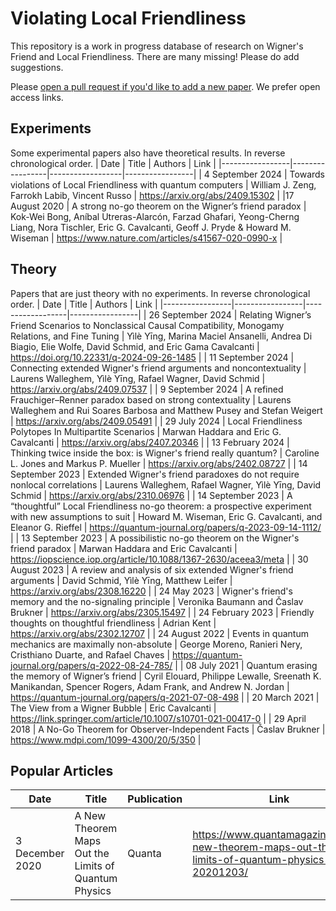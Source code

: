 # Violating Local Friendliness
This repository is a work in progress database of research on Wigner's Friend and Local Friendliness. There are many missing! Please do add suggestions.

Please [open a pull request if you'd like to add a new paper](https://github.com/unitaryfund/localfriendliness/edit/main/README.md). We prefer open access links.

## Experiments
Some experimental papers also have theoretical results. In reverse chronological order.
| Date | Title | Authors | Link |
|-----------------|-----------------|------------------|-----------------|
| 4 September 2024 | Towards violations of Local Friendliness with quantum computers | William J. Zeng, Farrokh Labib, Vincent Russo | https://arxiv.org/abs/2409.15302 |
|17 August 2020    | A strong no-go theorem on the Wigner’s friend paradox | Kok-Wei Bong, Aníbal Utreras-Alarcón, Farzad Ghafari, Yeong-Cherng Liang, Nora Tischler, Eric G. Cavalcanti, Geoff J. Pryde & Howard M. Wiseman | https://www.nature.com/articles/s41567-020-0990-x |

## Theory
Papers that are just theory with no experiments. In reverse chronological order.
| Date | Title | Authors | Link |
|-----------------|-----------------|------------------|-----------------|
| 26 September 2024 | Relating Wigner’s Friend Scenarios to Nonclassical Causal Compatibility, Monogamy Relations, and Fine Tuning | Yìlè Yīng, Marina Maciel Ansanelli, Andrea Di Biagio, Elie Wolfe, David Schmid, and Eric Gama Cavalcanti | 	https://doi.org/10.22331/q-2024-09-26-1485 |
| 11 September 2024 | Connecting extended Wigner's friend arguments and noncontextuality | Laurens Walleghem, Yìlè Yīng, Rafael Wagner, David Schmid | https://arxiv.org/abs/2409.07537 |
| 9 September 2024 | A refined Frauchiger–Renner paradox based on strong contextuality | Laurens Walleghem and Rui Soares Barbosa and Matthew Pusey and Stefan Weigert | https://arxiv.org/abs/2409.05491 |
| 29 July 2024 | Local Friendliness Polytopes In Multipartite Scenarios | Marwan Haddara and Eric G. Cavalcanti | https://arxiv.org/abs/2407.20346 |
| 13 February 2024 | Thinking twice inside the box: is Wigner's friend really quantum? | Caroline L. Jones and Markus P. Mueller | https://arxiv.org/abs/2402.08727 |
| 14 September 2023 | Extended Wigner's friend paradoxes do not require nonlocal correlations | Laurens Walleghem, Rafael Wagner, Yìlè Yīng, David Schmid | https://arxiv.org/abs/2310.06976 |
| 14 September 2023 | A “thoughtful” Local Friendliness no-go theorem: a prospective experiment with new assumptions to suit | Howard M. Wiseman, Eric G. Cavalcanti, and Eleanor G. Rieffel | https://quantum-journal.org/papers/q-2023-09-14-1112/ |
| 13 September 2023 | A possibilistic no-go theorem on the Wigner's friend paradox | Marwan Haddara and Eric Cavalcanti | https://iopscience.iop.org/article/10.1088/1367-2630/aceea3/meta |
| 30 August 2023 | A review and analysis of six extended Wigner's friend arguments | David Schmid, Yìlè Yīng, Matthew Leifer | https://arxiv.org/abs/2308.16220 |
| 24 May 2023 | Wigner's friend's memory and the no-signaling principle | Veronika Baumann and Časlav Brukner | https://arxiv.org/abs/2305.15497 |
| 24 February 2023 | Friendly thoughts on thoughtful friendliness | Adrian Kent | https://arxiv.org/abs/2302.12707 |
| 24 August 2022 | Events in quantum mechanics are maximally non-absolute | George Moreno, Ranieri Nery, Cristhiano Duarte, and  Rafael Chaves | https://quantum-journal.org/papers/q-2022-08-24-785/ |
| 08 July 2021 | Quantum erasing the memory of Wigner’s friend | Cyril Elouard, Philippe Lewalle, Sreenath K. Manikandan, Spencer Rogers, Adam Frank, and Andrew N. Jordan | https://quantum-journal.org/papers/q-2021-07-08-498 |
| 20 March 2021     | The View from a Wigner Bubble | Eric Cavalcanti | https://link.springer.com/article/10.1007/s10701-021-00417-0 |
| 29 April 2018     | A No-Go Theorem for Observer-Independent Facts | Časlav Brukner | https://www.mdpi.com/1099-4300/20/5/350 |

## Popular Articles
| Date | Title | Publication | Link |
|-----------------|-----------------|------------------|-----------------|
|3 December 2020 | A New Theorem Maps Out the Limits of Quantum Physics | Quanta |https://www.quantamagazine.org/a-new-theorem-maps-out-the-limits-of-quantum-physics-20201203/|

